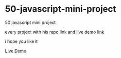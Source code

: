 # 50-javascript-mini-project
<p>50 javascript mini project</p>
<p> every project with his repo link and live demo link </p>
<p> i hope you like it </p>
<a href="https://elhoussnimed.github.io/50-javascript-mini-project/">Live Demo </a>
